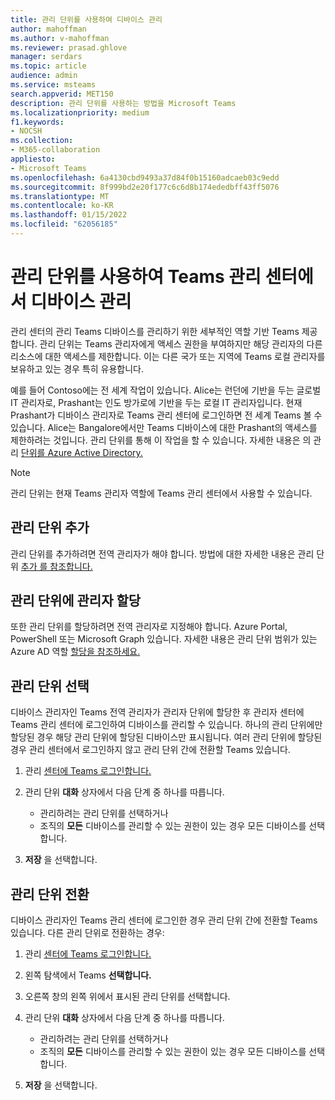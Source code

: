 ```yaml
---
title: 관리 단위를 사용하여 디바이스 관리
author: mahoffman
ms.author: v-mahoffman
ms.reviewer: prasad.ghlove
manager: serdars
ms.topic: article
audience: admin
ms.service: msteams
search.appverid: MET150
description: 관리 단위를 사용하는 방법을 Microsoft Teams
ms.localizationpriority: medium
f1.keywords:
- NOCSH
ms.collection:
- M365-collaboration
appliesto:
- Microsoft Teams
ms.openlocfilehash: 6a4130cbd9493a37d84f0b15160adcaeb03c9edd
ms.sourcegitcommit: 8f999bd2e20f177c6c6d8b174ededbff43ff5076
ms.translationtype: MT
ms.contentlocale: ko-KR
ms.lasthandoff: 01/15/2022
ms.locfileid: "62056185"
---
```

# <a name="manage-devices-in-the-teams-admin-center-with-administrative-units"></a>관리 단위를 사용하여 Teams 관리 센터에서 디바이스 관리

관리 센터의 관리 Teams 디바이스를 관리하기 위한 세부적인 역할 기반 Teams 제공합니다. 관리 단위는 Teams 관리자에게 액세스 권한을 부여하지만 해당 관리자의 다른 리소스에 대한 액세스를 제한합니다. 이는 다른 국가 또는 지역에 Teams 로컬 관리자를 보유하고 있는 경우 특히 유용합니다.

예를 들어 Contoso에는 전 세계 작업이 있습니다. Alice는 런던에 기반을 두는 글로벌 IT 관리자로, Prashant는 인도 방가로에 기반을 두는 로컬 IT 관리자입니다. 현재 Prashant가 디바이스 관리자로 Teams 관리 센터에 로그인하면 전 세계 Teams 볼 수 있습니다. Alice는 Bangalore에서만 Teams 디바이스에 대한 Prashant의 액세스를 제한하려는 것입니다. 관리 단위를 통해 이 작업을 할 수 있습니다. 자세한 내용은 의 관리 [단위를 Azure Active Directory.](/azure/active-directory/roles/administrative-units)

> [!NOTE]
> 관리 단위는 현재 Teams 관리자 역할에 Teams 관리 센터에서 사용할 수 있습니다.

## <a name="add-administrative-units"></a>관리 단위 추가

관리 단위를 추가하려면 전역 관리자가 해야 합니다. 방법에 대한 자세한 내용은 관리 단위 [추가 를 참조합니다.](/azure/active-directory/roles/admin-units-manage#add-an-administrative-unit)

## <a name="assign-admins-to-administrative-units"></a>관리 단위에 관리자 할당

또한 관리 단위를 할당하려면 전역 관리자로 지정해야 합니다. Azure Portal, PowerShell 또는 Microsoft Graph 있습니다. 자세한 내용은 관리 단위 범위가 있는 Azure AD 역할 [할당을 참조하세요.](/azure/active-directory/roles/admin-units-assign-roles)

## <a name="select-administrative-units"></a>관리 단위 선택

디바이스 관리자인 Teams 전역 관리자가 관리자 단위에 할당한 후 관리자 센터에 Teams 관리 센터에 로그인하여 디바이스를 관리할 수 있습니다. 하나의 관리 단위에만 할당된 경우 해당 관리 단위에 할당된 디바이스만 표시됩니다. 여러 관리 단위에 할당된 경우 관리 센터에서 로그인하지 않고 관리 단위 간에 전환할 Teams 있습니다. 

1. 관리 [센터에 Teams 로그인합니다.](https://go.microsoft.com/fwlink/p/?linkid=2024339)

2. 관리 단위 **대화** 상자에서 다음 단계 중 하나를 따릅니다.
    - 관리하려는 관리 단위를 선택하거나 
    - 조직의 **모든** 디바이스를 관리할 수 있는 권한이 있는 경우 모든 디바이스를 선택합니다.

3. **저장** 을 선택합니다.

## <a name="switch-administrative-units"></a>관리 단위 전환

디바이스 관리자인 Teams 관리 센터에 로그인한 경우 관리 단위 간에 전환할 Teams 있습니다. 다른 관리 단위로 전환하는 경우:

1. 관리 [센터에 Teams 로그인합니다.](https://go.microsoft.com/fwlink/p/?linkid=2024339)

2. 왼쪽 탐색에서 Teams **선택합니다.**

3. 오른쪽 창의 왼쪽 위에서 표시된 관리 단위를 선택합니다.

4. 관리 단위 **대화** 상자에서 다음 단계 중 하나를 따릅니다.
    - 관리하려는 관리 단위를 선택하거나 
    - 조직의 **모든** 디바이스를 관리할 수 있는 권한이 있는 경우 모든 디바이스를 선택합니다.

5. **저장** 을 선택합니다.
